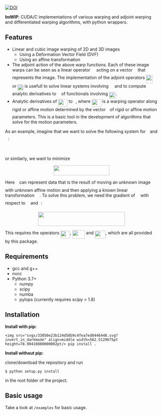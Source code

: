 [![DOI](https://zenodo.org/badge/452688446.svg)](https://zenodo.org/badge/latestdoi/452688446)


**ImWIP**: CUDA/C implementations of various warping and adjoint warping and differentiated warping algorithms, with python wrappers.

Features
------------

* Linear and cubic image warping of 2D and 3D images
  * Using a Deformation Vector Field (DVF)
  * Using an affine transformation
* The adjoint action of the above warp functions. Each of these image warps can be seen as a linear operator <img src="svgs/53d147e7f3fe6e47ee05b88b166bd3f6.svg?invert_in_darkmode" align=middle width=12.32879834999999pt height=22.465723500000017pt/> acting on a vector <img src="svgs/332cc365a4987aacce0ead01b8bdcc0b.svg?invert_in_darkmode" align=middle width=9.39498779999999pt height=14.15524440000002pt/> that represents the image. The implementation of the adjoint operators <img src="svgs/99f7812af37ee7004df7177a1e821ec5.svg?invert_in_darkmode" align=middle width=21.86251649999999pt height=27.6567522pt/> or <img src="svgs/6b76fc0b9cd7cb371b27ad5803620550.svg?invert_in_darkmode" align=middle width=19.063992749999993pt height=22.63846199999998pt/> is usefull to solve linear systems involving <img src="svgs/53d147e7f3fe6e47ee05b88b166bd3f6.svg?invert_in_darkmode" align=middle width=12.32879834999999pt height=22.465723500000017pt/> and to compute analytic derivatives to <img src="svgs/332cc365a4987aacce0ead01b8bdcc0b.svg?invert_in_darkmode" align=middle width=9.39498779999999pt height=14.15524440000002pt/> of functionals involving <img src="svgs/bbb2565155df2f2e483c15107e8505b1.svg?invert_in_darkmode" align=middle width=21.723786149999988pt height=22.465723500000017pt/>.
* Analytic derivatives of <img src="svgs/5f1ace7f43d147d16685246df2a801c6.svg?invert_in_darkmode" align=middle width=31.05032864999999pt height=24.65753399999998pt/> to <img src="svgs/4f4f4e395762a3af4575de74c019ebb5.svg?invert_in_darkmode" align=middle width=5.936097749999991pt height=20.221802699999984pt/>, where <img src="svgs/5f1ace7f43d147d16685246df2a801c6.svg?invert_in_darkmode" align=middle width=31.05032864999999pt height=24.65753399999998pt/> is a warping operator along rigid or affine motion determined by the vector <img src="svgs/4f4f4e395762a3af4575de74c019ebb5.svg?invert_in_darkmode" align=middle width=5.936097749999991pt height=20.221802699999984pt/> of rigid or affine motion parameters. This is a basic tool in the development of algorithms that solve for the motion parameters.

As an example, imagine that we want to solve the following system for <img src="svgs/4f4f4e395762a3af4575de74c019ebb5.svg?invert_in_darkmode" align=middle width=5.936097749999991pt height=20.221802699999984pt/> and <img src="svgs/332cc365a4987aacce0ead01b8bdcc0b.svg?invert_in_darkmode" align=middle width=9.39498779999999pt height=14.15524440000002pt/>:
<p align="center"><img src="svgs/87a280c0a9ff0b90c7f09a08993028e8.svg?invert_in_darkmode" align=middle width=82.71114885pt height=16.438356pt/></p>

or similarly, we want to minimize
<p align="center"><img src="svgs/9116c69b4bf34c5010af96ea5559072e.svg?invert_in_darkmode" align=middle width=183.19751835pt height=32.990165999999995pt/></p>

Here <img src="svgs/4bdc8d9bcfb35e1c9bfb51fc69687dfc.svg?invert_in_darkmode" align=middle width=7.054796099999991pt height=22.831056599999986pt/> can represent data that is the result of moving an unknown image <img src="svgs/332cc365a4987aacce0ead01b8bdcc0b.svg?invert_in_darkmode" align=middle width=9.39498779999999pt height=14.15524440000002pt/> with unknown affine motion and then applying a known linear transformation <img src="svgs/61e84f854bc6258d4108d08d4c4a0852.svg?invert_in_darkmode" align=middle width=13.29340979999999pt height=22.465723500000017pt/>. To solve this problem, we need the gradient of <img src="svgs/190083ef7a1625fbc75f243cffb9c96d.svg?invert_in_darkmode" align=middle width=9.81741584999999pt height=22.831056599999986pt/> with respect to <img src="svgs/332cc365a4987aacce0ead01b8bdcc0b.svg?invert_in_darkmode" align=middle width=9.39498779999999pt height=14.15524440000002pt/> and <img src="svgs/4f4f4e395762a3af4575de74c019ebb5.svg?invert_in_darkmode" align=middle width=5.936097749999991pt height=20.221802699999984pt/>:
<p align="center"><img src="svgs/1f80b08b5cd75529f481e70861365fbb.svg?invert_in_darkmode" align=middle width=286.5218862pt height=45.90338775pt/></p>
This requires the operators <img src="svgs/5f1ace7f43d147d16685246df2a801c6.svg?invert_in_darkmode" align=middle width=31.05032864999999pt height=24.65753399999998pt/>, <img src="svgs/31eb1f570ea7331e2666697ae4cae1d5.svg?invert_in_darkmode" align=middle width=41.405921699999986pt height=27.6567522pt/> and <img src="svgs/51f1bcfdd671038e2035d5c0bf517dbc.svg?invert_in_darkmode" align=middle width=35.662204049999986pt height=24.7161288pt/>, which are all provided by this package.

Requirements
------------
* gcc and g++
* nvcc
* Python 3.7+
    * numpy
    * scipy
    * numba
    * pylops (currently requires scipy < 1.8)

Installation
------------
**Install with pip:**

`<img src="svgs/33050e23b124d58b9c4fea7ed8446448.svg?invert_in_darkmode" align=middle width=562.5129675pt height=78.90410880000002pt/> pip install .`

**Install without pip:**

clone/download the repository and run

`$ python setup.py install`

in the root folder of the project.

Basic usage
-----------
Take a look at `/examples` for basic usage.
